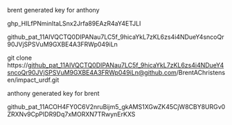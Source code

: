 brent generated key for anthony

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

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

git clone https://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@github.com/BrentAChristensen/impact_urdf.git

anthony generated key for brent

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
